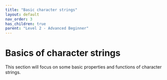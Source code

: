 ```yaml
---
title: "Basic character strings"
layout: default
nav_order: 3
has_children: true
parent: "Level 2 - Advanced Beginner"
---
```


# Basics of character strings

This section will focus on some basic properties and functions of character strings. 
